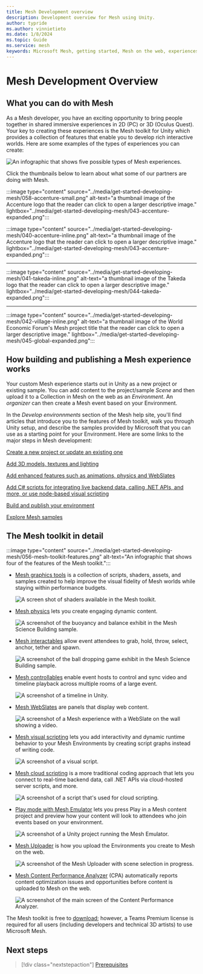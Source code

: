```yaml
---
title: Mesh Development overview
description: Development overview for Mesh using Unity.
author: typride
ms.author: vinnietieto
ms.date: 1/8/2024
ms.topic: Guide
ms.service: mesh
keywords: Microsoft Mesh, getting started, Mesh on the web, experiences, environments
---
```


# Mesh Development Overview

## What you can do with Mesh

As a Mesh developer, you have an exciting opportunity to bring people together in shared immersive experiences in 2D (PC) or 3D (Oculus Quest). Your key to creating these experiences is the Mesh toolkit for Unity which provides a collection of features that enable you to develop rich interactive worlds. Here are some examples of the types of experiences you can create:

![An infographic that shows five possible types of Mesh experiences.](../media/get-started-developing-mesh/039-mesh-examples.png)

Click the thumbnails below to learn about what some of our partners are doing with Mesh.

:::image type="content" source="../media/get-started-developing-mesh/058-accenture-small.png" alt-text="a thumbnail image of the Accenture logo that the reader can click to open a larger descriptive image." lightbox="../media/get-started-developing-mesh/043-accenture-expanded.png":::

:::image type="content" source="../media/get-started-developing-mesh/040-accenture-inline.png" alt-text="a thumbnail image of the Accenture logo that the reader can click to open a larger descriptive image." lightbox="../media/get-started-developing-mesh/043-accenture-expanded.png":::

---

:::image type="content" source="../media/get-started-developing-mesh/041-takeda-inline.png" alt-text="a thumbnail image of the Takeda logo that the reader can click to open a larger descriptive image." lightbox="../media/get-started-developing-mesh/044-takeda-expanded.png":::

---

:::image type="content" source="../media/get-started-developing-mesh/042-village-inline.png" alt-text="a thumbnail image of the World Economic Forum's Mesh project title that the reader can click to open a larger descriptive image." lightbox="../media/get-started-developing-mesh/045-global-expanded.png":::

## How building and publishing a Mesh experience works

Your custom Mesh experience starts out in Unity as a new project or existing sample. You can add content to the project/sample *Scene* and then upload it to a Collection in Mesh on the web as an *Environment*. An *organizer* can then create a Mesh event based on your Environment.

In the *Develop environnments* section of the Mesh help site, you'll find articles that introduce you to the features of Mesh toolkit, walk you through Unity setup, and describe the samples provided by Microsoft that you can use as a starting point for your Environment. Here are some links to the major steps in Mesh development:

[Create a new project or update an existing one](../develop/build-your-basic-environment/create-a-new-project-or-update.md)

[Add 3D models, textures and lighting](../develop/design/overview.md)

[Add enhanced features such as animations, physics and WebSlates](../develop/enhance-your-environment/enhanced-features-overview.md)

[Add C# scripts for integrating live backend data, calling .NET APIs, and more, or use node-based visual scripting](../develop/script-your-scene-logic/mesh-scripting-overview.md)

[Build and publish your environment](../develop/make-your-environment-available/build-and-publish-your-environment.md)

[Explore Mesh samples](../develop/getting-started/samples/samples-overview.md)

## The Mesh toolkit in detail

:::image type="content" source="../media/get-started-developing-mesh/056-mesh-toolkit-features.png" alt-text="An infographic that shows four of the features of the Mesh toolkit.":::

* [Mesh graphics tools](design/overview.md) is a collection of scripts, shaders, assets, and samples created to help improve the visual fidelity of Mesh worlds while staying within performance budgets.

    ![A screen shot of shaders available in the Mesh toolkit.](../media/get-started-developing-mesh/057-mesh-graphics-tools.png)

* [Mesh physics](enhance-your-environment/physics/mesh-physics-overview.md) lets you create engaging dynamic content.

    ![A screenshot of the buoyancy and balance exhibit in the Mesh Science Building sample.](../media/get-started-developing-mesh/047-buoyancy-and-balance.png)

* [Mesh interactables](enhance-your-environment/avatar-and-object-interactions/interactables.md) allow event attendees to grab, hold, throw, select, anchor, tether and spawn.

    ![A screenshot of the ball dropping game exhibit in the Mesh Science Building sample.](../media/get-started-developing-mesh/048-ball-game.png)

* [Mesh controllables](enhance-your-environment/multi-room-sync.md) enable event hosts to control and sync video and timeline playback across multiple rooms of a large event.

    ![A screenshot of a timeline in Unity.](../media/get-started-developing-mesh/049-timeline.png)

* [Mesh WebSlates](enhance-your-environment/webcontent.md) are panels that display web content.

    ![A screenshot of a Mesh experience with a WebSlate on the wall showing a video.](../media/get-started-developing-mesh/050-webslate.png)

* [Mesh visual scripting](script-your-scene-logic/visual-scripting/visual-scripting-overview.md) lets you add interactivity and dynamic runtime behavior to your Mesh Environments by creating script graphs instead of writing code.

    ![A screenshot of a visual script.](../media/get-started-developing-mesh/051-visual-scripting.png)

* [Mesh cloud scripting](script-your-scene-logic/cloud-scripting/cloud-scripting-basic-concepts.md) is a more traditional coding approach that lets you connect to real-time backend data, call .NET APIs via cloud-hosted server scripts, and more.

    ![A screenshot of a script that's used for cloud scripting.](../media/get-started-developing-mesh/052-cloud-scripting.png)

* [Play mode with Mesh Emulator](debug-and-optimize-performance/mesh-emulator.md) lets you press Play in a Mesh content project and preview how your content will look to attendees who join events based on your environment.

    ![A screenshot of a Unity project running the Mesh Emulator.](../media/get-started-developing-mesh/053-play-mode.png)

* [Mesh Uploader](make-your-environment-available/build-and-publish-your-environment.md) is how you upload the Environments you create to Mesh on the web.

    ![A screenshot of the Mesh Uploader with scene selection in progress.](../media/get-started-developing-mesh/054-mesh-uploader.png)

* [Mesh Content Performance Analyzer](debug-and-optimize-performance/cpa.md) (CPA) automatically reports content optimization issues and opportunities before content is uploaded to Mesh on the web.

    ![A screenshot of the main screen of the Content Performance Analyzer.](../media/get-started-developing-mesh/055-content-performance-analyzer.png)

The Mesh toolkit is free to [download](../develop/build-your-basic-environment/add-the-mesh-toolkit-package.md); however, a Teams Premium license is required for all users (including developers and technical 3D artists) to use Microsoft Mesh.

## Next steps

 > [!div class="nextstepaction"]
 > [Prerequisites](getting-started/prerequisites.md)
